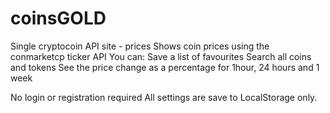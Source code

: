 # coinsGOLD
Single cryptocoin API site - prices
Shows coin prices using the conmarketcp ticker API
You can: 
  Save a list of favourites
  Search all coins and tokens
  See the price change as a percentage for 1hour, 24 hours and 1 week

No login or registration required
All settings are save to LocalStorage only.
